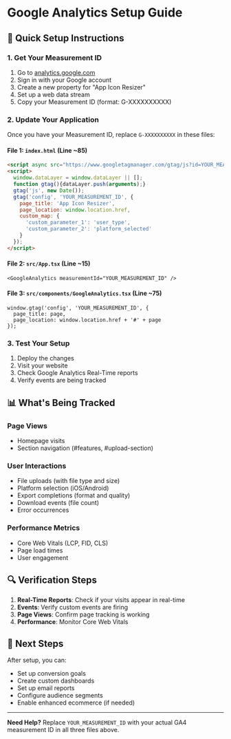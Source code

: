 # Google Analytics Setup Guide

## 🎯 Quick Setup Instructions

### 1. Get Your Measurement ID
1. Go to [analytics.google.com](https://analytics.google.com)
2. Sign in with your Google account
3. Create a new property for "App Icon Resizer"
4. Set up a web data stream
5. Copy your Measurement ID (format: G-XXXXXXXXXX)

### 2. Update Your Application

Once you have your Measurement ID, replace `G-XXXXXXXXXX` in these files:

#### File 1: `index.html` (Line ~85)
```html
<script async src="https://www.googletagmanager.com/gtag/js?id=YOUR_MEASUREMENT_ID"></script>
<script>
  window.dataLayer = window.dataLayer || [];
  function gtag(){dataLayer.push(arguments);}
  gtag('js', new Date());
  gtag('config', 'YOUR_MEASUREMENT_ID', {
    page_title: 'App Icon Resizer',
    page_location: window.location.href,
    custom_map: {
      'custom_parameter_1': 'user_type',
      'custom_parameter_2': 'platform_selected'
    }
  });
</script>
```

#### File 2: `src/App.tsx` (Line ~15)
```tsx
<GoogleAnalytics measurementId="YOUR_MEASUREMENT_ID" />
```

#### File 3: `src/components/GoogleAnalytics.tsx` (Line ~75)
```tsx
window.gtag('config', 'YOUR_MEASUREMENT_ID', {
  page_title: page,
  page_location: window.location.href + '#' + page
});
```

### 3. Test Your Setup

1. Deploy the changes
2. Visit your website
3. Check Google Analytics Real-Time reports
4. Verify events are being tracked

## 📊 What's Being Tracked

### Page Views
- Homepage visits
- Section navigation (#features, #upload-section)

### User Interactions
- File uploads (with file type and size)
- Platform selection (iOS/Android)
- Export completions (format and quality)
- Download events (file count)
- Error occurrences

### Performance Metrics
- Core Web Vitals (LCP, FID, CLS)
- Page load times
- User engagement

## 🔍 Verification Steps

1. **Real-Time Reports**: Check if your visits appear in real-time
2. **Events**: Verify custom events are firing
3. **Page Views**: Confirm page tracking is working
4. **Performance**: Monitor Core Web Vitals

## 🚀 Next Steps

After setup, you can:
- Set up conversion goals
- Create custom dashboards
- Set up email reports
- Configure audience segments
- Enable enhanced ecommerce (if needed)

---

**Need Help?** Replace `YOUR_MEASUREMENT_ID` with your actual GA4 measurement ID in all three files above. 